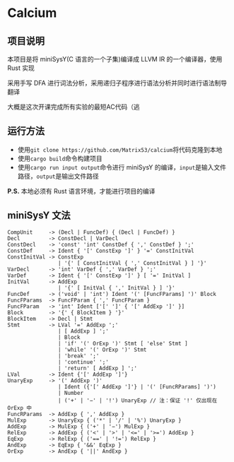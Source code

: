 # Calcium

## 项目说明

本项目是将 miniSysY(C 语言的一个子集)编译成 LLVM IR 的一个编译器，使用 Rust 实现

采用手写 DFA 进行词法分析，采用递归子程序进行语法分析并同时进行语法制导翻译

大概是这次开课完成所有实验的最短AC代码（逃

## 运行方法

- 使用`git clone https://github.com/Matrix53/calcium`将代码克隆到本地
- 使用`cargo build`命令构建项目
- 使用`cargo run input output`命令进行 miniSysY 的编译，`input`是输入文件路径，`output`是输出文件路径

**P.S.** 本地必须有 Rust 语言环境，才能进行项目的编译

## miniSysY 文法

```
CompUnit     -> (Decl | FuncDef) { (Decl | FuncDef) }
Decl         -> ConstDecl | VarDecl
ConstDecl    -> 'const' 'int' ConstDef { ',' ConstDef } ';'
ConstDef     -> Ident { '[' ConstExp ']' } '=' ConstInitVal
ConstInitVal -> ConstExp
                | '{' [ ConstInitVal { ',' ConstInitVal } ] '}'
VarDecl      -> 'int' VarDef { ',' VarDef } ';'
VarDef       -> Ident { '[' ConstExp ']' } [ '=' InitVal ]
InitVal      -> AddExp 
                | '{' [ InitVal { ',' InitVal } ] '}'
FuncDef      -> ('void' | 'int') Ident '(' [FuncFParams] ')' Block 
FuncFParams  -> FuncFParam { ',' FuncFParam }
FuncFParam   -> 'int' Ident ['[' ']' { '[' AddExp ']' }]
Block        -> '{' { BlockItem } '}'
BlockItem    -> Decl | Stmt
Stmt         -> LVal '=' AddExp ';'
                | [ AddExp ] ';'
                | Block
                | 'if' '(' OrExp ')' Stmt [ 'else' Stmt ]
                | 'while' '(' OrExp ')' Stmt
                | 'break' ';' 
                | 'continue' ';'
                | 'return' [ AddExp ] ';'
LVal         -> Ident {'[' AddExp ']'}
UnaryExp     -> '(' AddExp ')' 
                | Ident ({'[' AddExp ']'} | '(' [FuncRParams] ')')
                | Number
                | ('+' | '−' | '!') UnaryExp // 注：保证 '!' 仅出现在 OrExp 中
FuncRParams  -> AddExp { ',' AddExp }
MulExp       -> UnaryExp { ('*' | '/' | '%') UnaryExp }
AddExp       -> MulExp { ('+' | '−') MulExp }
RelExp       -> AddExp { ('<' | '>' | '<=' | '>=') AddExp }
EqExp        -> RelExp { ('==' | '!=') RelExp }
AndExp       -> EqExp { '&&' EqExp }
OrExp        -> AndExp { '||' AndExp }
```
